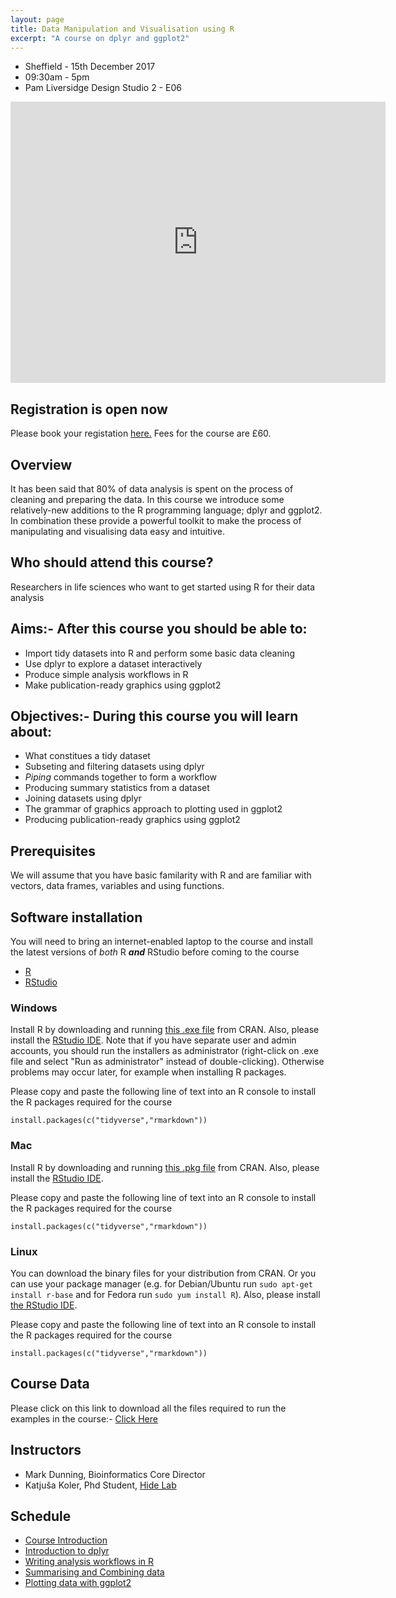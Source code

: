 ```yaml
---
layout: page
title: Data Manipulation and Visualisation using R
excerpt: "A course on dplyr and ggplot2"
---
```


- Sheffield - 15th December 2017
- 09:30am - 5pm
- Pam Liversidge Design Studio 2 - E06

<iframe src="https://www.google.com/maps/embed?pb=!1m14!1m8!1m3!1d9519.181464571486!2d-1.4777067!3d53.3827108!3m2!1i1024!2i768!4f13.1!3m3!1m2!1s0x0%3A0x60e5580cdf19b137!2sPam+Liversidge+Building!5e0!3m2!1sen!2suk!4v1510862811609" width="600" height="450" frameborder="0" style="border:0" allowfullscreen></iframe>

## Registration is open now
Please book your registation [here.](http://onlineshop.shef.ac.uk/conferences-events/faculty-of-medicine-dentistry-and-health/neuroscience/data-manipulation-and-visualisation-in-r) Fees for the course are £60.

## Overview

It has been said that 80% of data analysis is spent on the process of cleaning and preparing the data. In this course we introduce some relatively-new additions to the R programming language; dplyr and ggplot2. In combination these provide a powerful toolkit to make the process of manipulating and visualising data easy and intuitive. 

## Who should attend this course?

Researchers in life sciences who want to get started using R for their data analysis

## Aims:- After this course you should be able to:

- Import tidy datasets into R and perform some basic data cleaning
- Use dplyr to explore a dataset interactively
- Produce simple analysis workflows in R
- Make publication-ready graphics using ggplot2

## Objectives:- During this course you will learn about:

- What constitues a tidy dataset
- Subseting and filtering datasets using dplyr
- *Piping* commands together to form a workflow
- Producing summary statistics from a dataset
- Joining datasets using dplyr
- The grammar of graphics approach to plotting used in ggplot2
- Producing publication-ready graphics using ggplot2


## Prerequisites

We will assume that you have basic familarity with R and are familiar with vectors, data frames, variables and using functions.

## Software installation

You will need to bring an internet-enabled laptop to the course and install the latest versions of *both* R ***and*** RStudio before coming to the course

- [R](https://cran.r-project.org/)
- [RStudio](https://www.rstudio.com/products/rstudio/download/#download)

### Windows

Install R by downloading and running [this .exe file](http://cran.r-project.org/bin/windows/base/release.htm) from CRAN. Also, please install the [RStudio IDE](http://www.rstudio.com/ide/download/desktop). Note that if you have separate user and admin accounts, you should run the installers as administrator (right-click on .exe file and select "Run as administrator" instead of double-clicking). Otherwise problems may occur later, for example when installing R packages.

Please copy and paste the following line of text into an R console to install the R packages required for the course
```
install.packages(c("tidyverse","rmarkdown"))
```


### Mac

Install R by downloading and running [this .pkg file](http://cran.r-project.org/bin/macosx/R-latest.pkg) from CRAN. Also, please install the [RStudio IDE](http://www.rstudio.com/ide/download/desktop). 

Please copy and paste the following line of text into an R console to install the R packages required for the course
```
install.packages(c("tidyverse","rmarkdown"))
```

### Linux

You can download the binary files for your distribution from CRAN. Or you can use your package manager (e.g. for Debian/Ubuntu run `sudo apt-get install r-base` and for Fedora run `sudo yum install R`). Also, please install [the RStudio IDE](http://www.rstudio.com/ide/download/desktop). 

Please copy and paste the following line of text into an R console to install the R packages required for the course
```
install.packages(c("tidyverse","rmarkdown"))
```


## Course Data

Please click on this link to download all the files required to run the examples in the course:- [Click Here](https://rawgit.com/bioinformatics-core-shared-training/r-intermediate/master/Course_Data.zip)

## Instructors

- Mark Dunning, Bioinformatics Core Director
- Katjuša Koler, Phd Student, [Hide Lab](https://hidelab.wordpress.com/)

## Schedule


- [Course Introduction](https://rawgit.com/bioinformatics-core-shared-training/r-intermediate/master/1.introduction.html)
- [Introduction to dplyr](https://rawgit.com/bioinformatics-core-shared-training/r-intermediate/master/2.dplyr-intro.nb.html)
- [Writing analysis workflows in R](https://rawgit.com/bioinformatics-core-shared-training/r-intermediate/master/3.workflows.nb.html)
- [Summarising and Combining data](https://rawgit.com/bioinformatics-core-shared-training/r-intermediate/master/4.summarise-and-combine.nb.html)
- [Plotting data with ggplot2](https://rawgit.com/bioinformatics-core-shared-training/r-intermediate/master/ggplot2.html)



